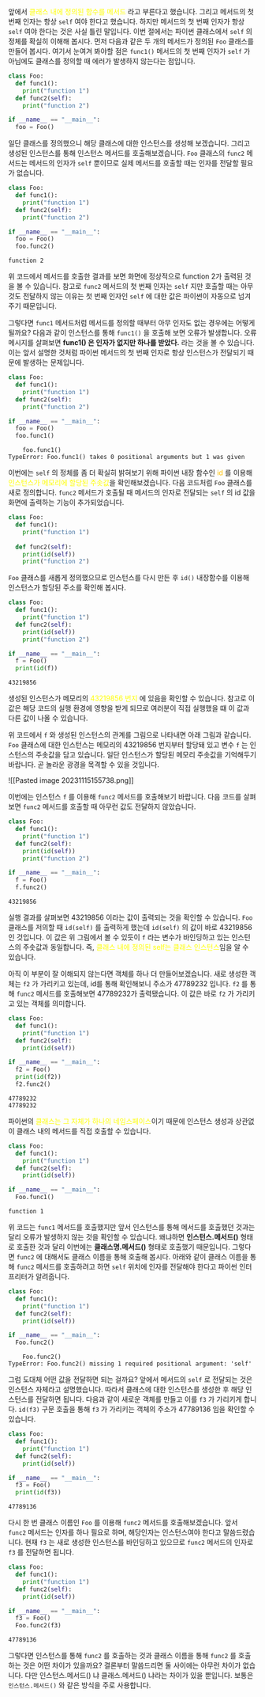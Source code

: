 앞에서 <font color="#ffff00">클래스 내에 정의된 함수를 메서드</font> 라고 부른다고 했습니다. 그리고 메서드의 첫 번째 인자는 항상 `self` 여야 한다고 했습니다. 하지만 메서드의 첫 번째 인자가 항상 `self` 여야 한다는 것은 사실 틀린 말입니다. 이번 절에서는 파이썬 클래스에서 `self` 의 정체를 확실히 이해해 봅시다.
먼저 다음과 같은 두 개의 메서드가 정의된 `Foo` 클래스를 만들어 봅시다. 여기서 눈여겨 봐야할 점은 `func1()` 메서드의 첫 번째 인자가 `self` 가 아님에도 클래스를 정의할 때 에러가 발생하지 않는다는 점입니다.

```python
class Foo:
  def func1():
    print("function 1")
  def func2(self):
    print("function 2")

if __name__ == "__main__":
  foo = Foo()
```

일단 클래스를 정의했으니 해당 클래스에 대한 인스턴스를 생성해 보겠습니다. 그리고 생성된 인스턴스를 통해 인스턴스 메서드를 호출해보겠습니다. `Foo` 클래스의 `func2` 메서드는 메서드의 인자가 `self` 뿐이므로 실제 메서드를 호출할 때는 인자를 전달할 필요가 없습니다.

```python
class Foo:
  def func1():
    print("function 1")
  def func2(self):
    print("function 2")

if __name__ == "__main__":
  foo = Foo()
  foo.func2()
```

```
function 2
```

위 코드에서 메서드를 호출한 결과를 보면 화면에 정상적으로 function 2가 출력된 것을 볼 수 있습니다. 참고로 `func2` 메서드의 첫 번째 인자는 `self` 지만 호출할 때는 아무것도 전달하지 않는 이유는 첫 번째 인자인 `self` 에 대한 값은 파이썬이 자동으로 넘겨주기 때문입니다.

그렇다면 `func1` 메서드처럼 메서드를 정의할 때부터 아무 인자도 없는 경우에는 어떻게 될까요? 다음과 같이 인스턴스를 통해 `func1()` 을 호출해 보면 오류가 발생합니다. 오류 메시지를 살펴보면 **func1() 은 인자가 없지만 하나를 받았다.** 라는 것을 볼 수 있습니다. 이는 앞서 설명한 것처럼 파이썬 메서드의 첫 번째 인자로 항상 인스턴스가 전달되기 때문에 발생하는 문제입니다.

```python
class Foo:
  def func1():
    print("function 1")
  def func2(self):
    print("function 2")

if __name__ == "__main__":
  foo = Foo()
  foo.func1()
```

```
    foo.func1()
TypeError: Foo.func1() takes 0 positional arguments but 1 was given
```

이번에는 `self` 의 정체를 좀 더 확실히 밝혀보기 위해 파이썬 내장 함수인 <font color="#ffc000">id</font> 를 이용해 <font color="#ffff00">인스턴스가 메모리에 할당된 주솟값</font>을 확인해보겠습니다. 다음 코드처럼 `Foo` 클래스를 새로 정의합니다. `func2` 메서드가 호출될 때 메서드의 인자로 전달되는 `self` 의 id 값을 화면에 출력하는 기능이 추가되었습니다.

```python
class Foo:
  def func1():
    print("function 1")
    
  def func2(self):
    print(id(self))
    print("function 2")
```

`Foo` 클래스를 새롭게 정의했으므로 인스턴스를 다시 만든 후 `id()` 내장함수를 이용해 인스턴스가 할당된 주소를 확인해 봅시다.

```python
class Foo:
  def func1():
    print("function 1")
  def func2(self):
    print(id(self))
    print("function 2")

if __name__ == "__main__":
  f = Foo()
  print(id(f))
```

```
43219856
```

생성된 인스턴스가 메모리의 <font color="#ffff00">43219856 번지</font> 에 있음을 확인할 수 있습니다. 참고로 이 값은 해당 코드의 실행 환경에 영향을 받게 되므로 여러분이 직접 실행했을 떄 이 값과 다른 값이 나올 수 있습니다.

위 코드에서 `f` 와 생성된 인스턴스의 관계를 그림으로 나타내면 아래 그림과 같습니다. `Foo` 클래스에 대한 인스턴스는 메모리의 43219856 번지부터 할당돼 있고 변수 `f` 는 인스턴스의 주솟값을 담고 있습니다. 일단 인스턴스가 할당된 메모리 주솟값을 기억해두기 바랍니다. 곧 놀라운 광경을 목격할 수 있을 것입니다.

![[Pasted image 20231115155738.png]]

이번에는 인스턴스 `f` 를 이용해 `func2` 메서드를 호출해보기 바랍니다. 다음 코드를 살펴보면 `func2` 메서드를 호출할 때 아무런 값도 전달하지 않았습니다.

```python
class Foo:
  def func1():
    print("function 1")
  def func2(self):
    print(id(self))
    print("function 2")

if __name__ == "__main__":
  f = Foo()
  f.func2()
```

```
43219856
```

실행 결과를 살펴보면 43219856 이라는 값이 출력되는 것을 확인할 수 있습니다. `Foo` 클래스를 저의할 때 `id(self)` 를 출력하게 했는데 `id(self)` 의 값이 바로 43219856 인 것입니다. 이 값은 위 그림에서 볼 수 있듯이 `f` 라는 변수가 바인딩하고 있는 인스턴스의 주솟값과 동일합니다. 즉, <font color="#ffff00">클래스 내에 정의된 self는 클래스 인스턴스</font>임을 알 수 있습니다. 

아직 이 부분이 잘 이해되지 않는다면 객체를 하나 더 만들어보겠습니다. 새로 생성한 객체는 `f2` 가 가리키고 있는데, id를 통해 확인해보니 주소가 47789232 입니다. `f2` 를 통해 `func2` 메서드를 호출해보면 47789232가 출력됐습니다. 이 값은 바로 `f2` 가 가리키고 있는 객체를 의미합니다.

```python
class Foo:
  def func1():
    print("function 1")
  def func2(self):
    print(id(self))

if __name__ == "__main__":
  f2 = Foo()
  print(id(f2))
  f2.func2()
```

```
47789232
47789232
```

파이썬의 <font color="#ffff00">클래스는 그 자체가 하나의 네임스페이스</font>이기 때문에 인스턴스 생성과 상관없이 클래스 내의 메서드를 직접 호출할 수 있습니다.

```python
class Foo:
  def func1():
    print("function 1")
  def func2(self):
    print(id(self))

if __name__ == "__main__":
  Foo.func1()
```

```
function 1
```

위 코드는 `func1` 메서드를 호출했지만 앞서 인스턴스를 통해 메서드를 호출했던 것과는 달리 오류가 발생하지 않는 것을 확인할 수 있습니다. 왜냐하면 **인스턴스.메서드()** 형태로 호출한 것과 달리 이번에는 **클래스명.메서드()** 형태로 호출했기 때문입니다. 그렇다면 `func2` 에 대해서도 클래스 이름을 통해 호출해 봅시다. 아래와 같이 클래스 이름을 통해 `func2` 메서드를 호출하려고 하면 `self` 위치에 인자를 전달해야 한다고 파이썬 인터프리터가 알려줍니다.

```python
class Foo:
  def func1():
    print("function 1")
  def func2(self):
    print(id(self))

if __name__ == "__main__":
  Foo.func2()
```

```
    Foo.func2()
TypeError: Foo.func2() missing 1 required positional argument: 'self'
```

그럼 도대체 어떤 값을 전달하면 되는 걸까요? 앞에서 메서드의 `self` 로 전달되는 것은 인스턴스 자체라고 설명했습니다. 따라서 클래스에 대한 인스턴스를 생성한 후 해당 인스턴스를 전달하면 됩니다. 다음과 같이 새로운 객체를 만들고 이를 `f3` 가 가리키게 합니다. `id(f3)` 구문 호출을 통해 `f3` 가 가리키는 객체의 주소가 47789136 임을 확인할 수 있습니다.

```python
class Foo:
  def func1():
    print("function 1")
  def func2(self):
    print(id(self))

if __name__ == "__main__":
  f3 = Foo()
  print(id(f3))
```

```
47789136
```

다시 한 번 클래스 이름인 `Foo` 를 이용해 `func2` 메서드를 호출해보겠습니다. 앞서 `func2` 메서드는 인자를 하나 필요로 하며, 해당인자는 인스턴스여야 한다고 말씀드렸습니다. 현재 `f3` 는 새로 생성한 인스턴스를 바인딩하고 있으므로 `func2` 메서드의 인자로 `f3` 를 전달하면 됩니다.

```python
class Foo:
  def func1():
    print("function 1")
  def func2(self):
    print(id(self))

if __name__ == "__main__":
  f3 = Foo()
  Foo.func2(f3)
```

```
47789136
```

그렇다면 인스턴스를 통해 `func2` 를 호출하는 것과 클래스 이름을 통해 `func2` 를 호출하는 것은 어떤 차이가 있을까요? 결론부터 말씀드리면 둘 사이에는 아무런 차이가 없습니다. 다만 인스턴스.메서드() 냐 클래스.메서드() 냐라는 차이가 있을 뿐입니다. 보통은 `인스턴스.메서드()` 와 같은 방식을 주로 사용합니다.

